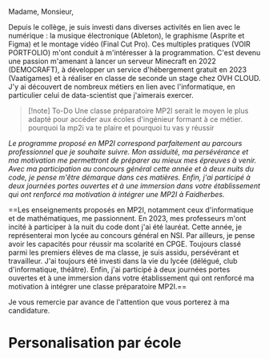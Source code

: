 Madame, Monsieur,

Depuis le collège, je suis investi dans diverses activités en lien avec le numérique : la musique électronique (Ableton), le graphisme (Asprite et Figma) et le montage vidéo (Final Cut Pro). Ces multiples pratiques (VOIR PORTFOLIO) m'ont conduit à m'intéresser à la programmation. C'est devenu une passion m'amenant à lancer un serveur Minecraft en 2022 (DEMOCRAFT), à développer un service d'hébergement gratuit en 2023 (Vaatigames) et à réaliser en classe de seconde un stage chez OVH CLOUD. J'y ai découvert de nombreux métiers en lien avec l'informatique, en particulier celui de data-scientist que j'aimerais exercer.

> [!note] To-Do 
> Une classe préparatoire MP2I serait le moyen le plus adapté pour accéder aux écoles d'ingénieur formant à ce métier. pourquoi la mp2i va te plaire et pourquoi tu vas y réussir

*Le programme proposé en MP2I correspond parfaitement au parcours professionnel que je souhaite suivre. Mon assiduité, ma persévérance et ma motivation me permettront de préparer au mieux mes épreuves à venir. 
Avec ma participation au concours général cette année et à deux nuits du code, je pense m'être démarque dans ces matières. Enfin, j'ai participé à deux journées portes ouvertes et à une immersion dans votre établissement qui ont renforcé ma motivation à intégrer une MP2I à Faidherbes.*

==Les enseignements proposés en MP2I, notamment ceux d'informatique et de mathématiques, me passionnent. En 2023, mes professeurs m'ont incité à participer à la nuit du code dont j'ai été lauréat. Cette année, je représenterai mon lycée au concours général en NSI. Par ailleurs, je pense avoir les capacités pour réussir ma scolarité en CPGE. Toujours classé parmi les premiers élèves de ma classe, je suis assidu, persévérant et travailleur. J'ai toujours été investi dans la vie du lycée (délégué, club d'informatique, théâtre). Enfin, j'ai participé à deux journées portes ouvertes et à une immersion dans votre établissement qui ont renforcé ma motivation à intégrer une classe préparatoire MP2I.==

Je vous remercie par avance de l'attention que vous porterez à ma candidature.

# Personalisation par école